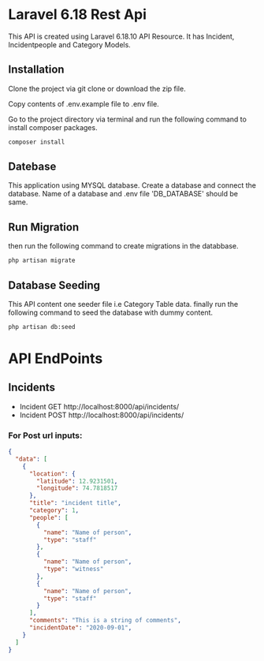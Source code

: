 # Laravel 6.18 Rest Api

This API is created using Laravel 6.18.10 API Resource. It has Incident, Incidentpeople and  Category Models.

## Installation

Clone the project via git clone or download the zip file.

Copy contents of .env.example file to .env file.

Go to the project directory via terminal and run the following command to install composer packages.

```bash
composer install
```

## Datebase

This application using MYSQL database. Create a database and connect the database. Name of a database and .env file 'DB_DATABASE' should be same. 

## Run Migration

then run the following command to create migrations in the databbase.

```bash
php artisan migrate
```

## Database Seeding

This API content one seeder file i.e Category Table data.
finally run the following command to seed the database with dummy content.

```bash
php artisan db:seed
```

# API EndPoints

## Incidents

  * Incident GET http://localhost:8000/api/incidents/
  * Incident POST http://localhost:8000/api/incidents/

### For Post url inputs:

```json
{
  "data": [
    {
      "location": {
        "latitude": 12.9231501,
        "longitude": 74.7818517
      },
      "title": "incident title",
      "category": 1,
      "people": [
        {
          "name": "Name of person",
          "type": "staff"
        },
        {
          "name": "Name of person",
          "type": "witness"
        },
        {
          "name": "Name of person",
          "type": "staff"
        }
      ],
      "comments": "This is a string of comments",
      "incidentDate": "2020-09-01",
    }
  ]
}

```

